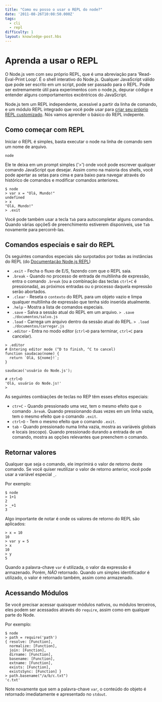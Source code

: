 ```yaml
---
title: "Como eu posso o usar o REPL do node?"
date: '2011-08-26T10:08:50.000Z'
tags:
  - cli
  - repl
difficulty: 1
layout: knowledge-post.hbs
---
```


# Aprenda a usar o REPL

O Node.js vem com seu próprio REPL, que é uma abreviação para 'Read-Eval-Print Loop'. É o shell interativo do Node.js. Qualquer JavaScript válido que pode ser escrito em um script, pode ser passado para o REPL. Pode ser extremamente útil para experimentos com o node.js, depurar código e entender alguns comportamentos excêntricos do JavaScript.

Node.js tem um REPL independente, acessível a partir da linha de comando, e um módulo REPL integrado que você pode usar para
[criar seu próprio REPL customizado](https://nodejs.org/api/repl.html#repl_repl). Nós vamos aprender o básico do REPL indepente.

## Como começar com REPL

Iniciar o REPL é simples, basta executar o node na linha de comando sem um nome de arquivo.

```shell
node
```

Ele te deixa em um prompt simples ('>') onde você pode escrever qualquer comando JavaScript que desejar. Assim como na maioria dos shells, você pode apertar as setas para cima e para baixo para navegar através do histórico de comandos e modificar comandos anteriores. 

```shell
$ node
> var x = "Olá, Mundo!"
undefined
> x
"Olá, Mundo!"
> .exit
```

Você pode também usar a tecla `Tab` para autocompletar alguns comandos. Quando várias opçõeS de preenchimento estiverem disponíveis, use `Tab` novamente para percorrê-las.

## Comandos especiais e sair do REPL

Os seguintes comandos especiais são surpotados por todas as instâncias do REPL (do [Documentação Node.js REPL](https://nodejs.org/api/repl.html#repl_commands_and_special_keys))

* `.exit` - Fecha o fluxo de E/S, fazendo com que o REPL saia.
* `.break` - Quando no processo de entrada de multilinha de expressão, entra o comando `.break` (ou a combinação das teclas `ctrl+C` é pressionada), as próximos entradas ou o processo daquela expressão serão abortados.
* `.clear` - Reseta o `contexto` do REPL para um objeto vazio e limpa qualquer multilinha de expressão que tenha sido inserida atualmente.
* `.help` - Mostra a lista de comandos especiais.
* `.save` - Salva a sessão atual do REPL em um arquivo.
  `> .save ./documentos/salvo.js`
* `.load` - Carrega um arquivo dentro da sessão atual do REPL.
  `> .load ./documentos/carregar.js`
* `.editor` - Entra no modo editor (`ctrl+D` para terminar, `ctrl+C` para cancelar).

```shell
> .editor
# Entering editor mode (^D to finish, ^C to cancel)
function saudacao(nome) {
  return `Olá, ${nome}!`;
}

saudacao('usuário do Node.js');

# ctrl+D
'Olá, usuário do Node.js!'
>
```

As seguintes combiações de teclas no REP têm esses efeitos especiais:

* `ctr+C` - Quando pressionado uma vez, tem o mesmo efeito que o comando `.break`.
  Quando pressionando duas vezes em um linha vazia, tem o mesmo efeito que o comando `.exit`.
* `ctrl+D` - Tem o mesmo efeito que o comando `.exit`.
* `tab` - Quando pressionado numa linha vazia, mostra as variáveis globais e locais (escopo).
  Quando pressionado durando a entrada de um comando, mostra as opções relevantes que preenchem o comando.

## Retornar valores

Qualquer que seja o comando, ele imprimirá o valor de retorno deste comando. Se você quiser reutilizar o valor de retorno anterior, você pode usar a variável especial `_`.

Por exemplo:
```shell
$ node
> 1+1
2
> _+1
3
```

Algo importante de notar é onde os valores de retorno do REPL são aplicados:

```shell
> x = 10
10
> var y = 5
> x
10
> y
5
```

Quando a palavra-chave `var` é utilizada, o valor da expressão é armazenado. Porém, *NÃO* retornado. Quando um simples identificador é utilizado, o valor é retornado também, assim como armazenado.

## Acessando Módulos

Se você precisar acessar quaisquer módulos nativos, ou módulos terceiros, eles podem ser acessados através do `require`, assim como em qualquer parte do Node.

Por exemplo:

```shell
$ node
> path = require('path')
{ resolve: [Function],
  normalize: [Function],
  join: [Function],
  dirname: [Function],
  basename: [Function],
  extname: [Function],
  exists: [Function],
  existsSync: [Function] }
> path.basename("/a/b/c.txt")
'c.txt'
```

Note novamente que sem a palavra-chave `var`, o conteúdo do objeto é retornado imediatamente e apresentado no `stdout`.
